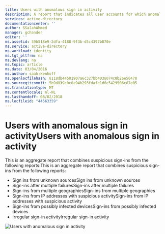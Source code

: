 ```yaml
---
title: Users with anomalous sign in activity
description: A report that indicates all user accounts for which anomalous sign in activity has been identified.
services: active-directory
documentationcenter: ''
author: SSalahAhmed
manager: gchander
editor: ''
ms.assetid: 59b518e9-2dfa-4188-9f3b-d5c4397b870e
ms.service: active-directory
ms.workload: identity
ms.tgt_pltfrm: na
ms.devlang: na
ms.topic: article
ms.date: 03/04/2016
ms.author: saah;kenhoff
ms.openlocfilehash: 8118db44581907a6c327bb4038074c0b26e50470
ms.sourcegitcommit: 5b9d839c0c0a94b293fdafe1d6e5429506c07e05
ms.translationtype: MT
ms.contentlocale: nl-NL
ms.lasthandoff: 08/02/2018
ms.locfileid: "44563359"
---
```

# <a name="users-with-anomalous-sign-in-activity"></a><span data-ttu-id="4661b-103">Users with anomalous sign in activity</span><span class="sxs-lookup"><span data-stu-id="4661b-103">Users with anomalous sign in activity</span></span>
<span data-ttu-id="4661b-104">This is an aggregate report that combines suspicious sign-ins from the following reports:</span><span class="sxs-lookup"><span data-stu-id="4661b-104">This is an aggregate report that combines suspicious sign-ins from the following reports:</span></span>

<ul><li><span data-ttu-id="4661b-105">Sign ins from unknown sources</span><span class="sxs-lookup"><span data-stu-id="4661b-105">Sign ins from unknown sources</span></span></li>
<li><span data-ttu-id="4661b-106">Sign-ins after multiple failures</span><span class="sxs-lookup"><span data-stu-id="4661b-106">Sign-ins after multiple failures</span></span></li>
<li><span data-ttu-id="4661b-107">Sign-ins from multiple geographies</span><span class="sxs-lookup"><span data-stu-id="4661b-107">Sign-ins from multiple geographies</span></span></li>
<li><span data-ttu-id="4661b-108">Sign-ins from IP addresses with suspicious activity</span><span class="sxs-lookup"><span data-stu-id="4661b-108">Sign-ins from IP addresses with suspicious activity</span></span></li>
<li><span data-ttu-id="4661b-109">Sign-ins from possibly infected devices</span><span class="sxs-lookup"><span data-stu-id="4661b-109">Sign-ins from possibly infected devices</span></span></li>
<li><span data-ttu-id="4661b-110">Irregular sign-in activity</span><span class="sxs-lookup"><span data-stu-id="4661b-110">Irregular sign-in activity</span></span></li>
</ul>


![Users with anomalous sign in activity](https://docstestmedia1.blob.core.windows.net/azure-media/articles/active-directory/media/active-directory-reporting-users-with-anomalous-sign-in-activity/usersWithAnomalousSignInActivity.PNG)


